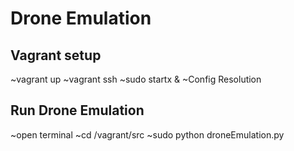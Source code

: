 # Drone Emulation

## Vagrant setup
~vagrant up
~vagrant ssh
~sudo startx &
~Config Resolution

## Run Drone Emulation
~open terminal
~cd /vagrant/src
~sudo python droneEmulation.py
